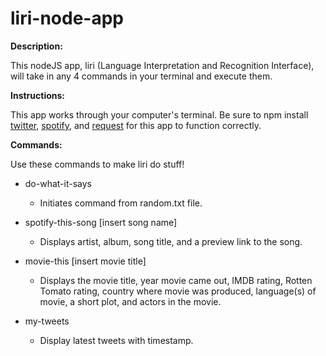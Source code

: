 # liri-node-app

__Description:__

This nodeJS app, liri (Language Interpretation and Recognition Interface), will take in any 4 commands in your terminal and execute them.

__Instructions:__ 

This app works through your computer's terminal. Be sure to npm install [twitter](https://www.npmjs.com/package/twitter), [spotify](https://www.npmjs.com/package/node-spotify-api), and [request](https://www.npmjs.com/package/request) for this app to function correctly.

__Commands:__

Use these commands to make liri do stuff!

* do-what-it-says
  * Initiates command from random.txt file.

* spotify-this-song [insert song name]
  * Displays artist, album, song title, and a preview link to the song.

* movie-this [insert movie title] 
  * Displays the movie title, year movie came out, IMDB rating, Rotten Tomato rating, country where movie was produced, language(s) of movie, a short plot, and actors in the movie.

* my-tweets
  * Display latest tweets with timestamp.
